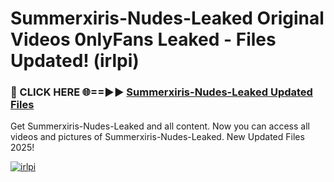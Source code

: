 # Summerxiris-Nudes-Leaked Original Videos 0nlyFans Leaked - Files Updated! (irlpi)

<h3>🔴 CLICK HERE 🌐==►► <a href="https://tinyurl.com/4mcuefdz" rel="nofollow">Summerxiris-Nudes-Leaked Updated Files</a></h3>

Get Summerxiris-Nudes-Leaked and all content. Now you can access all videos and pictures of Summerxiris-Nudes-Leaked. New Updated Files 2025!

[![irlpi](https://i.imgur.com/StAQSOY.gif)](https://tinyurl.com/4mcuefdz)
